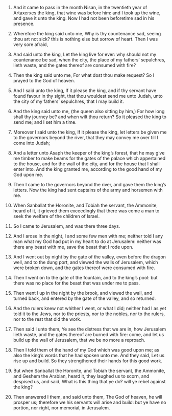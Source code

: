 1. And it came to pass in the month Nisan, in the twentieth year of
Artaxerxes the king, that wine was before him: and I took up the wine,
and gave it unto the king. Now I had not been beforetime sad in his
presence.

2. Wherefore the king said unto me, Why is thy countenance sad,
seeing thou art not sick? this is nothing else but sorrow of heart.
Then I was very sore afraid,

3. And said unto the king, Let the king
live for ever: why should not my countenance be sad, when the city,
the place of my fathers’ sepulchres, lieth waste, and the gates
thereof are consumed with fire?

4. Then the king said unto me, For
what dost thou make request? So I prayed to the God of heaven.

5. And I said unto the king, If it please the king, and if thy
servant have found favour in thy sight, that thou wouldest send me
unto Judah, unto the city of my fathers’ sepulchres, that I may build
it.

6. And the king said unto me, (the queen also sitting by him,) For
how long shall thy journey be? and when wilt thou return? So it
pleased the king to send me; and I set him a time.

7. Moreover I said unto the king, If it please the king, let letters
be given me to the governors beyond the river, that they may convey me
over till I come into Judah;

8. And a letter unto Asaph the keeper of
the king’s forest, that he may give me timber to make beams for the
gates of the palace which appertained to the house, and for the wall
of the city, and for the house that I shall enter into. And the king
granted me, according to the good hand of my God upon me.

9. Then I came to the governors beyond the river, and gave them the
king’s letters. Now the king had sent captains of the army and
horsemen with me.

10. When Sanballat the Horonite, and Tobiah the servant, the
Ammonite, heard of it, it grieved them exceedingly that there was come
a man to seek the welfare of the children of Israel.

11. So I came to Jerusalem, and was there three days.

12. And I arose in the night, I and some few men with me; neither
told I any man what my God had put in my heart to do at Jerusalem:
neither was there any beast with me, save the beast that I rode upon.

13. And I went out by night by the gate of the valley, even before
the dragon well, and to the dung port, and viewed the walls of
Jerusalem, which were broken down, and the gates thereof were consumed
with fire.

14. Then I went on to the gate of the fountain, and to the king’s
pool: but there was no place for the beast that was under me to pass.

15. Then went I up in the night by the brook, and viewed the wall,
and turned back, and entered by the gate of the valley, and so
returned.

16. And the rulers knew not whither I went, or what I did; neither
had I as yet told it to the Jews, nor to the priests, nor to the
nobles, nor to the rulers, nor to the rest that did the work.

17. Then said I unto them, Ye see the distress that we are in, how
Jerusalem lieth waste, and the gates thereof are burned with fire:
come, and let us build up the wall of Jerusalem, that we be no more a
reproach.

18. Then I told them of the hand of my God which was good upon me; as
also the king’s words that he had spoken unto me. And they said, Let
us rise up and build. So they strengthened their hands for this good
work.

19. But when Sanballat the Horonite, and Tobiah the servant, the
Ammonite, and Geshem the Arabian, heard it, they laughed us to scorn,
and despised us, and said, What is this thing that ye do? will ye
rebel against the king?

20. Then answered I them, and said unto
them, The God of heaven, he will prosper us; therefore we his servants
will arise and build: but ye have no portion, nor right, nor memorial,
in Jerusalem.